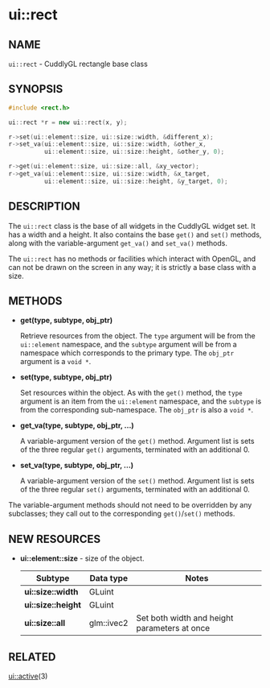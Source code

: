 ui::rect
========

## NAME ##

`ui::rect` - CuddlyGL rectangle base class

## SYNOPSIS ##

```c++
#include <rect.h>

ui::rect *r = new ui::rect(x, y);

r->set(ui::element::size, ui::size::width, &different_x);
r->set_va(ui::element::size, ui::size::width, &other_x,
          ui::element::size, ui::size::height, &other_y, 0);

r->get(ui::element::size, ui::size::all, &xy_vector);
r->get_va(ui::element::size, ui::size::width, &x_target,
          ui::element::size, ui::size::height, &y_target, 0);
```

## DESCRIPTION ##

The `ui::rect` class is the base of all widgets in the CuddlyGL widget
set.  It has a width and a height.  It also contains the base `get()`
and `set()` methods, along with the variable-argument `get_va()` and
`set_va()` methods.

The `ui::rect` has no methods or facilities which interact with
OpenGL, and can not be drawn on the screen in any way; it is strictly
a base class with a size.

## METHODS ##

* **get(type, subtype, obj_ptr)**

  Retrieve resources from the object.  The `type` argument will be
  from the `ui::element` namespace, and the `subtype` argument will be
  from a namespace which corresponds to the primary type.  The
  `obj_ptr` argument is a `void *`.

* **set(type, subtype, obj_ptr)**

  Set resources within the object.  As with the `get()` method, the
  `type` argument is an item from the `ui::element` namespace, and the
  `subtype` is from the corresponding sub-namespace.  The `obj_ptr` is
  also a `void *`.

* **get_va(type, subtype, obj_ptr, ...)**

  A variable-argument version of the `get()` method.  Argument list is
  sets of the three regular `get()` arguments, terminated with an
  additional 0.

* **set_va(type, subtype, obj_ptr, ...)**

  A variable-argument version of the `set()` method.  Argument list is
  sets of the three regular `set()` arguments, terminated with an
  additional 0.

The variable-argument methods should not need to be overridden by any
subclasses; they call out to the corresponding `get()`/`set()`
methods.

## NEW RESOURCES ##

* **ui::element::size** - size of the object.

  | Subtype              | Data type  | Notes                                        |
  | -------------------- | ---------- | -------------------------------------------- |
  | **ui::size::width**  | GLuint     |                                              |
  | **ui::size::height** | GLuint     |                                              |
  | **ui::size::all**    | glm::ivec2 | Set both width and height parameters at once |

## RELATED ##

[ui::active](ui::active.md)(3)
